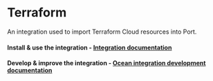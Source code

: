 # Terraform

An integration used to import Terraform Cloud resources into Port.

#### Install & use the integration - [Integration documentation](https://docs.getport.io/build-your-software-catalog/sync-data-to-catalog/iac/terraform-cloud/)

#### Develop & improve the integration - [Ocean integration development documentation](https://ocean.getport.io/develop-an-integration/)